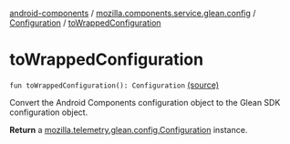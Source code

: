 [android-components](../../index.md) / [mozilla.components.service.glean.config](../index.md) / [Configuration](index.md) / [toWrappedConfiguration](./to-wrapped-configuration.md)

# toWrappedConfiguration

`fun toWrappedConfiguration(): Configuration` [(source)](https://github.com/mozilla-mobile/android-components/blob/master/components/service/glean/src/main/java/mozilla/components/service/glean/config/Configuration.kt#L40)

Convert the Android Components configuration object to the Glean SDK
configuration object.

**Return**
a [mozilla.telemetry.glean.config.Configuration](#) instance.

